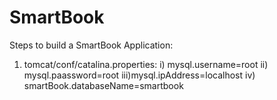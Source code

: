 # SmartBook
Steps to build a SmartBook Application:

1. tomcat/conf/catalina.properties:
  i)  mysql.username=root
  ii) mysql.paassword=root
  iii)mysql.ipAddress=localhost
  iv) smartBook.databaseName=smartbook 
